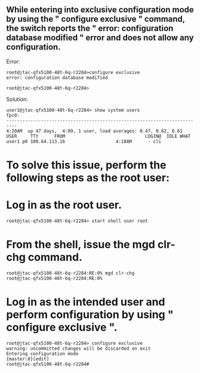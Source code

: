 ## While entering into exclusive configuration mode by using the " configure exclusive " command, the switch reports the " error: configuration database modified " error and does not allow any configuration.

Error:
```
root@jtac-qfx5100-48t-6q-r2284>configure exclusive
error: configuration database modified

root@jtac-qfx5100-48t-6q-r2284>
````
Solution:
```
user1@jtac-qfx5100-48t-6q-r2284> show system users
fpc0:
--------------------------------------------------------------------------
4:20AM  up 47 days,  4:09, 1 user, load averages: 0.47, 0.62, 0.61
USER     TTY      FROM                              LOGIN@  IDLE WHAT
user1 p0 100.64.113.16                   4:18AM      - cli
```
# To solve this issue, perform the following steps as the root user:

# Log in as the root user.  
```
root@jtac-qfx5100-48t-6q-r2284> start shell user root
```
# From the shell, issue the mgd clr-chg command.
```
root@jtac-qfx5100-48t-6q-r2284:RE:0% mgd clr-chg                                                                                                                   
root@jtac-qfx5100-48t-6q-r2284:RE:0%
```
# Log in as the intended user and perform configuration by using " configure exclusive ".
```
root@jtac-qfx5100-48t-6q-r2284> configure exclusive                                                                                                                 
warning: uncommitted changes will be discarded on exit                                                                                                             
Entering configuration mode                                                                                                                                                                                    
{master:0}[edit]                                                                                                                                                        
root@jtac-qfx5100-48t-6q-r2284#
```
